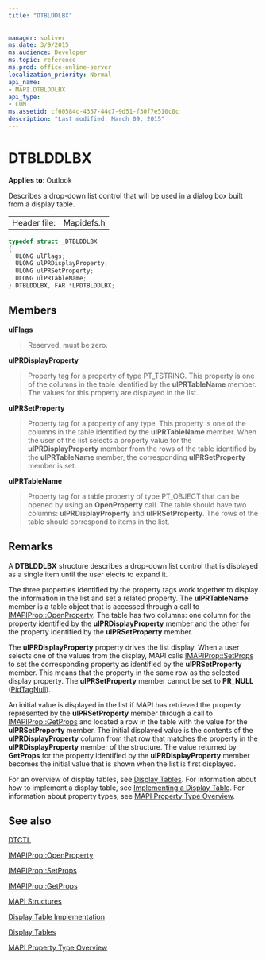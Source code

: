 ```yaml
---
title: "DTBLDDLBX"
 
 
manager: soliver
ms.date: 3/9/2015
ms.audience: Developer
ms.topic: reference
ms.prod: office-online-server
localization_priority: Normal
api_name:
- MAPI.DTBLDDLBX
api_type:
- COM
ms.assetid: cf60584c-4357-44c7-9d51-f30f7e510c0c
description: "Last modified: March 09, 2015"
---
```


# DTBLDDLBX

  
  
**Applies to**: Outlook 
  
Describes a drop-down list control that will be used in a dialog box built from a display table.
  
|||
|:-----|:-----|
|Header file:  <br/> |Mapidefs.h  <br/> |
   
```cpp
typedef struct _DTBLDDLBX
{
  ULONG ulFlags;
  ULONG ulPRDisplayProperty;
  ULONG ulPRSetProperty;
  ULONG ulPRTableName;
} DTBLDDLBX, FAR *LPDTBLDDLBX;

```

## Members

 **ulFlags**
  
> Reserved, must be zero. 
    
 **ulPRDisplayProperty**
  
> Property tag for a property of type PT_TSTRING. This property is one of the columns in the table identified by the **ulPRTableName** member. The values for this property are displayed in the list. 
    
 **ulPRSetProperty**
  
> Property tag for a property of any type. This property is one of the columns in the table identified by the **ulPRTableName** member. When the user of the list selects a property value for the **ulPRDisplayProperty** member from the rows of the table identified by the **ulPRTableName** member, the corresponding **ulPRSetProperty** member is set. 
    
 **ulPRTableName**
  
> Property tag for a table property of type PT_OBJECT that can be opened by using an **OpenProperty** call. The table should have two columns: **ulPRDisplayProperty** and **ulPRSetProperty**. The rows of the table should correspond to items in the list.
    
## Remarks

A **DTBLDDLBX** structure describes a drop-down list control that is displayed as a single item until the user elects to expand it. 
  
The three properties identified by the property tags work together to display the information in the list and set a related property. The **ulPRTableName** member is a table object that is accessed through a call to [IMAPIProp::OpenProperty](imapiprop-openproperty.md). The table has two columns: one column for the property identified by the **ulPRDisplayProperty** member and the other for the property identified by the **ulPRSetProperty** member. 
  
The **ulPRDisplayProperty** property drives the list display. When a user selects one of the values from the display, MAPI calls [IMAPIProp::SetProps](imapiprop-setprops.md) to set the corresponding property as identified by the **ulPRSetProperty** member. This means that the property in the same row as the selected display property. The **ulPRSetProperty** member cannot be set to **PR_NULL** ([PidTagNull](pidtagnull-canonical-property.md)).
  
An initial value is displayed in the list if MAPI has retrieved the property represented by the **ulPRSetProperty** member through a call to [IMAPIProp::GetProps](imapiprop-getprops.md) and located a row in the table with the value for the **ulPRSetProperty** member. The initial displayed value is the contents of the **ulPRDisplayProperty** column from that row that matches the property in the **ulPRDisplayProperty** member of the structure. The value returned by **GetProps** for the property identified by the **ulPRDisplayProperty** member becomes the initial value that is shown when the list is first displayed. 
  
For an overview of display tables, see [Display Tables](display-tables.md). For information about how to implement a display table, see [Implementing a Display Table](display-table-implementation.md). For information about property types, see [MAPI Property Type Overview](mapi-property-type-overview.md).
  
## See also



[DTCTL](dtctl.md)
  
[IMAPIProp::OpenProperty](imapiprop-openproperty.md)
  
[IMAPIProp::SetProps](imapiprop-setprops.md)
  
[IMAPIProp::GetProps](imapiprop-getprops.md)


[MAPI Structures](mapi-structures.md)
  
[Display Table Implementation](display-table-implementation.md)
  
[Display Tables](display-tables.md)
  
[MAPI Property Type Overview](mapi-property-type-overview.md)

